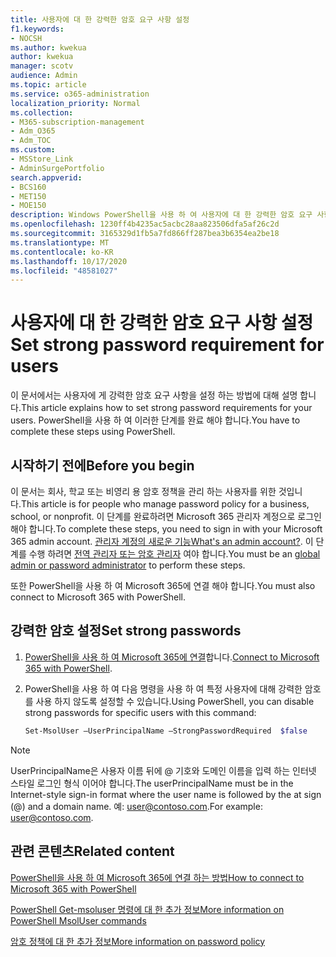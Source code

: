 ```yaml
---
title: 사용자에 대 한 강력한 암호 요구 사항 설정
f1.keywords:
- NOCSH
ms.author: kwekua
author: kwekua
manager: scotv
audience: Admin
ms.topic: article
ms.service: o365-administration
localization_priority: Normal
ms.collection:
- M365-subscription-management
- Adm_O365
- Adm_TOC
ms.custom:
- MSStore_Link
- AdminSurgePortfolio
search.appverid:
- BCS160
- MET150
- MOE150
description: Windows PowerShell을 사용 하 여 사용자에 대 한 강력한 암호 요구 사항을 설정 하는 방법을 알아봅니다.
ms.openlocfilehash: 1230ff4b4235ac5acbc28aa823506dfa5af26c2d
ms.sourcegitcommit: 3165329d1fb5a7fd866ff287bea3b6354ea2be18
ms.translationtype: MT
ms.contentlocale: ko-KR
ms.lasthandoff: 10/17/2020
ms.locfileid: "48581027"
---
```

# <a name="set-strong-password-requirement-for-users"></a><span data-ttu-id="47d3e-103">사용자에 대 한 강력한 암호 요구 사항 설정</span><span class="sxs-lookup"><span data-stu-id="47d3e-103">Set strong password requirement for users</span></span>

<span data-ttu-id="47d3e-104">이 문서에서는 사용자에 게 강력한 암호 요구 사항을 설정 하는 방법에 대해 설명 합니다.</span><span class="sxs-lookup"><span data-stu-id="47d3e-104">This article explains how to set strong password requirements for your users.</span></span> <span data-ttu-id="47d3e-105">PowerShell을 사용 하 여 이러한 단계를 완료 해야 합니다.</span><span class="sxs-lookup"><span data-stu-id="47d3e-105">You have to complete these steps using PowerShell.</span></span>

## <a name="before-you-begin"></a><span data-ttu-id="47d3e-106">시작하기 전에</span><span class="sxs-lookup"><span data-stu-id="47d3e-106">Before you begin</span></span>

<span data-ttu-id="47d3e-107">이 문서는 회사, 학교 또는 비영리 용 암호 정책을 관리 하는 사용자를 위한 것입니다.</span><span class="sxs-lookup"><span data-stu-id="47d3e-107">This article is for people who manage password policy for a business, school, or nonprofit.</span></span> <span data-ttu-id="47d3e-108">이 단계를 완료하려면 Microsoft 365 관리자 계정으로 로그인해야 합니다.</span><span class="sxs-lookup"><span data-stu-id="47d3e-108">To complete these steps, you need to sign in with your Microsoft 365 admin account.</span></span> <span data-ttu-id="47d3e-109">[관리자 계정의 새로운 기능](../admin-overview/admin-overview.md)</span><span class="sxs-lookup"><span data-stu-id="47d3e-109">[What's an admin account?](../admin-overview/admin-overview.md).</span></span> <span data-ttu-id="47d3e-110">이 단계를 수행 하려면 [전역 관리자 또는 암호 관리자](about-admin-roles.md) 여야 합니다.</span><span class="sxs-lookup"><span data-stu-id="47d3e-110">You must be an [global admin or password administrator](about-admin-roles.md) to perform these steps.</span></span>

<span data-ttu-id="47d3e-111">또한 PowerShell을 사용 하 여 Microsoft 365에 연결 해야 합니다.</span><span class="sxs-lookup"><span data-stu-id="47d3e-111">You must also connect to Microsoft 365 with PowerShell.</span></span>

## <a name="set-strong-passwords"></a><span data-ttu-id="47d3e-112">강력한 암호 설정</span><span class="sxs-lookup"><span data-stu-id="47d3e-112">Set strong passwords</span></span>

1. <span data-ttu-id="47d3e-113">[PowerShell을 사용 하 여 Microsoft 365에 연결](https://docs.microsoft.com/office365/enterprise/powershell/connect-to-office-365-powershell#connect-with-the-microsoft-azure-active-directory-module-for-windows-powershell)합니다.</span><span class="sxs-lookup"><span data-stu-id="47d3e-113">[Connect to Microsoft 365 with PowerShell](https://docs.microsoft.com/office365/enterprise/powershell/connect-to-office-365-powershell#connect-with-the-microsoft-azure-active-directory-module-for-windows-powershell).</span></span>

2. <span data-ttu-id="47d3e-114">PowerShell을 사용 하 여 다음 명령을 사용 하 여 특정 사용자에 대해 강력한 암호를 사용 하지 않도록 설정할 수 있습니다.</span><span class="sxs-lookup"><span data-stu-id="47d3e-114">Using PowerShell, you can disable strong passwords for specific users with this command:</span></span>

    ```powershell
    Set-MsolUser –UserPrincipalName –StrongPasswordRequired  $false
    ```

> [!NOTE]
> <span data-ttu-id="47d3e-115">UserPrincipalName은 사용자 이름 뒤에 @ 기호와 도메인 이름을 입력 하는 인터넷 스타일 로그인 형식 이어야 합니다.</span><span class="sxs-lookup"><span data-stu-id="47d3e-115">The userPrincipalName must be in the Internet-style sign-in format where the user name is followed by the at sign (@) and a domain name.</span></span> <span data-ttu-id="47d3e-116">예: user@contoso.com.</span><span class="sxs-lookup"><span data-stu-id="47d3e-116">For example: user@contoso.com.</span></span>

## <a name="related-content"></a><span data-ttu-id="47d3e-117">관련 콘텐츠</span><span class="sxs-lookup"><span data-stu-id="47d3e-117">Related content</span></span>

[<span data-ttu-id="47d3e-118">PowerShell을 사용 하 여 Microsoft 365에 연결 하는 방법</span><span class="sxs-lookup"><span data-stu-id="47d3e-118">How to connect to Microsoft 365 with PowerShell</span></span>](https://docs.microsoft.com/office365/enterprise/powershell/connect-to-office-365-powershell#connect-with-the-microsoft-azure-active-directory-module-for-windows-powershell)

[<span data-ttu-id="47d3e-119">PowerShell Get-msoluser 명령에 대 한 추가 정보</span><span class="sxs-lookup"><span data-stu-id="47d3e-119">More information on PowerShell MsolUser commands</span></span>](https://docs.microsoft.com/powershell/module/msonline/set-msoluser?view=azureadps-1.0)

[<span data-ttu-id="47d3e-120">암호 정책에 대 한 추가 정보</span><span class="sxs-lookup"><span data-stu-id="47d3e-120">More information on password policy</span></span>](https://docs.microsoft.com/azure/active-directory/authentication/concept-sspr-policy#password-policies-that-only-apply-to-cloud-user-accounts)